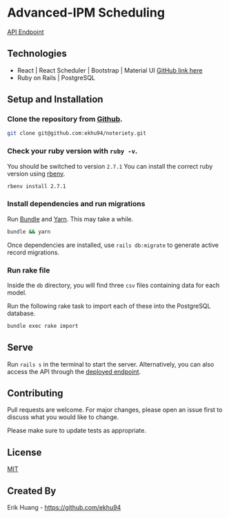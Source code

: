 # Advanced-IPM Scheduling

[API Endpoint](https://aipm-server.herokuapp.com/api/v1)

## Technologies

- React | React Scheduler | Bootstrap | Material UI [GitHub link here](https://github.com/ekhu94/aipm-scheduling-client)
- Ruby on Rails | PostgreSQL

## Setup and Installation

### Clone the repository from [Github](https://github.com/ekhu94/aipm-scheduling-server).

```bash
git clone git@github.com:ekhu94/noteriety.git
```

### Check your ruby version with `ruby -v`.

You should be switched to version `2.7.1` You can install the correct ruby version using [rbenv](https://github.com/rbenv/rbenv).

```bash
rbenv install 2.7.1
```

### Install dependencies and run migrations

Run [Bundle](https://github.com/rubygems/bundler) and [Yarn](https://github.com/yarnpkg/yarn). This may take a while.

```bash
bundle && yarn
```

Once dependencies are installed, use `rails db:migrate` to generate active record migrations.

### Run rake file

Inside the `db` directory, you will find three `csv` files containing data for each model.

Run the following rake task to import each of these into the PostgreSQL database.

```bash
bundle exec rake import
```

## Serve

Run `rails s` in the terminal to start the server. Alternatively, you can also access the API through the [deployed endpoint](https://aipm-server.herokuapp.com/api/v1/).

## Contributing

Pull requests are welcome. For major changes, please open an issue first to discuss what you would like to change.

Please make sure to update tests as appropriate.

## License

[MIT](https://choosealicense.com/licenses/mit/)

## Created By

Erik Huang - https://github.com/ekhu94
